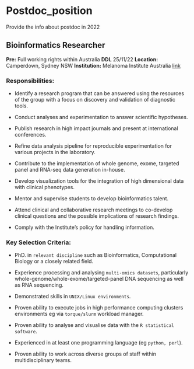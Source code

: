 # Postdoc_position
Provide the info about postdoc in 2022

## Bioinformatics Researcher
**Pre:** Full working rights within Australia
**DDL** 25/11/22
**Location:** Camperdown, Sydney NSW
**Institution:** Melanoma Institute Australia
[link](https://www.seek.com.au/job/59005873?type=standout#sol=4e8bb794844c4f6c05d9472ce6e2af457d8fa87f)
### Responsibilities:
- Identify a research program that can be answered using the resources of the group with a focus on discovery and validation of diagnostic tools.

- Conduct analyses and experimentation to answer scientific hypotheses.

- Publish research in high impact journals and present at international conferences.

- Refine data analysis pipeline for reproducible experimentation for various projects in the laboratory.

- Contribute to the implementation of whole genome, exome, targeted panel and RNA-seq data generation in-house.

- Develop visualization tools for the integration of high dimensional data with clinical phenotypes.

- Mentor and supervise students to develop bioinformatics talent.

- Attend clinical and collaborative research meetings to co-develop clinical questions and the possible implications of research findings.

- Comply with the Institute’s policy for handling information.

### Key Selection Criteria:

- PhD. in  `relevant discipline` such as Bioinformatics, Computational Biology or a closely related field.

- Experience processing and analysing `multi-omics datasets`, particularly whole-genome/whole-exome/targeted-panel DNA sequencing as well as RNA sequencing.

- Demonstrated skills in `UNIX/Linux environments`.

- Proven ability to execute jobs in high performance computing clusters environments eg via `torque/slurm` workload manager.

- Proven ability to analyse and visualise data with the `R statistical software`.

- Experienced in at least one programming language (eg `python, perl`).

- Proven ability to work across diverse groups of staff within multidisciplinary teams.
